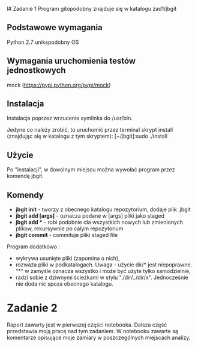 l# Zadanie 1
Program gitopodobny znajduje się w katalogu zad1/jbgit

## Podstawowe wymagania
Python 2.7
unikspodobny OS
## Wymagania uruchomienia testów jednostkowych
mock (https://pypi.python.org/pypi/mock)

## Instalacja
Instalacja poprzez wrzucenie symlinka do /usr/bin.

Jedyne co należy zrobić, to uruchomić przez terminal skrypt install (znajdując się w katalogu z tym skryptem):
[~/jbgit]:sudo ./install

## Użycie 
Po "instalacji", w dowolnym miejscu można wywołać program przez komendę jbgit.

## Komendy
- **jbgit init** - tworzy z obecnego katalogu repozytorium, dodaje plik .jbgit
- **jbgit add [args]** - oznacza podane w [args] pliki jako staged
- **jbgit add \*** - robi podobnie dla wszystkich nowych lub zmienionych plikow, rekursywnie po calym repozytorium
- **jbgit commit** - commituje pliki staged file

Program dodatkowo :
- wykrywa usunięte pliki (zapomina o nich), 
- rozważa pliki w podkatalogach. Uwaga - użycie dir/* jest niepoprawne. "*" w zamyśle oznacza wszystko i może być użyte tylko samodzielnie,
- radzi sobie z dziwnymi ścieżkami w stylu "./dir/../dir/x". Jednocześnie nie doda nic spoza obecnego katalogu.

# Zadanie 2

Raport zawarty jest w pierwszej części notebooka.
Dalsza część przedstawia moją pracę nad tym zadaniem. W notebooku zawarte są komentarze opisujące moje zamiary w poszczególnych miejscach analizy.

